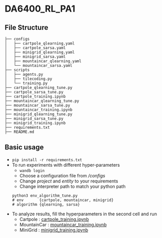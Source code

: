 # DA6400_RL_PA1

## File Structure 

```
├── configs
│   ├── cartpole_qlearning.yaml
│   ├── cartpole_sarsa.yaml
│   ├── minigrid_qlearning.yaml
│   ├── minigrid_sarsa.yaml
│   ├── mountaincar_qlearning.yaml
│   └── mountaincar_sarsa.yaml
├── scripts
│   ├── agents.py
│   ├── tilecoding.py
│   └── training.py
├── cartpole_qlearning_tune.py
├── cartpole_sarsa_tune.py
├── cartpole_training.ipynb
├── mountaincar_qlearning_tune.py
├── mountaincar_sarsa_tune.py
├── mountaincar_training.ipynb
├── minigrid_qlearning_tune.py
├── minigrid_sarsa_tune.py
├── minigrid_training.ipynb
├── requirements.txt
├── README.md
```
## Basic usage
- ```pip install -r requirements.txt```
- To run experiments with different hyper-parameters
    - ```wandb login```
    - Choose a configuration file from <i>/configs</i>
    - Change <i>project</i> and <i>entity</i> to your requirements
    - Change interpreter path to match your python path
    ```
    python3 env_algorithm_tune.py
    # env       {cartpole, mountaincar, minigrid}
    # algorithm {qlearning, sarsa}
    ```
- To analyze results, fill the hyperparameters in the second cell and run
  - Cartpole  : [cartpole_training.ipynb](cartpole_training.ipynb)
  - MountainCar  : [mountaincar_training.ipynb](mountaincar_training.ipynb)
  - MiniGrid  : [minigrid_training.ipynb](minigrid_training.ipynb)

